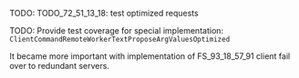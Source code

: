 
TODO: TODO_72_51_13_18: test optimized requests

TODO: Provide test coverage for special implementation: `ClientCommandRemoteWorkerTextProposeArgValuesOptimized`

It became more important with implementation of FS_93_18_57_91 client fail over to redundant servers.
